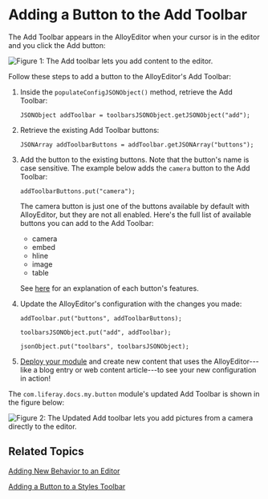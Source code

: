# Adding a Button to the Add Toolbar [](id=adding-a-button-to-the-add-toolbar)

The Add Toolbar appears in the AlloyEditor when your cursor is in the editor and
you click the Add button: 

![Figure 1: The Add toolbar lets you add content to the editor.](../../../../images/alloyeditor-add-toolbar.png)

Follow these steps to add a button to the AlloyEditor's Add Toolbar:
 
1.  Inside the `populateConfigJSONObject()` method, retrieve the Add Toolbar:
    
        JSONObject addToolbar = toolbarsJSONObject.getJSONObject("add");
 
2.  Retrieve the existing Add Toolbar buttons:
    
        JSONArray addToolbarButtons = addToolbar.getJSONArray("buttons");
 
3.  Add the button to the existing buttons. Note that the button's name is case 
    sensitive. The example below adds the `camera` button to the Add Toolbar:
    
        addToolbarButtons.put("camera");
 
    The camera button is just one of the buttons available by default with
    AlloyEditor, but they are not all enabled. Here's the full list of available
    buttons you can add to the Add Toolbar: 
    
    - camera
    - embed
    - hline
    - image
    - table

    See 
    [here](https://alloyeditor.com/docs/features/) 
    for an explanation of each button's features.

4.  Update the AlloyEditor's configuration with the changes you made:

        addToolbar.put("buttons", addToolbarButtons);

        toolbarsJSONObject.put("add", addToolbar);

        jsonObject.put("toolbars", toolbarsJSONObject);

5.  [Deploy your module](/develop/tutorials/-/knowledge_base/7-1/deploying-projects-with-blade-cli) 
    and create new content that uses the AlloyEditor---like a blog entry or
    web content article---to see your new configuration in action!

The `com.liferay.docs.my.button` module's updated Add Toolbar is shown in the 
figure below:

![Figure 2: The Updated Add toolbar lets you add pictures from a camera directly to the editor.](../../../../images/alloyeditor-updated-add-toolbar.png)

## Related Topics [](id=related-topics)

[Adding New Behavior to an Editor](/develop/tutorials/-/knowledge_base/7-1/adding-new-behavior-to-an-editor)

[Adding a Button to a Styles Toolbar](/develop/tutorials/-/knowledge_base/7-1/adding-a-button-to-a-styles-toolbar)
